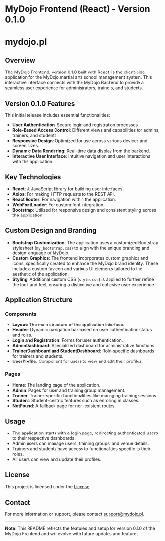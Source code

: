 # MyDojo Frontend (React) - Version 0.1.0
# mydojo.pl

## Overview

The MyDojo Frontend, version 0.1.0 built with React, is the client-side application for the MyDojo martial arts school management system. This interactive interface connects with the MyDojo Backend to provide a seamless user experience for administrators, trainers, and students.

## Version 0.1.0 Features

This initial release includes essential functionalities:

- **User Authentication**: Secure login and registration processes.
- **Role-Based Access Control**: Different views and capabilities for admins, trainers, and students.
- **Responsive Design**: Optimized for use across various devices and screen sizes.
- **Dynamic Data Rendering**: Real-time data display from the backend.
- **Interactive User Interface**: Intuitive navigation and user interactions with the application.

## Key Technologies

- **React**: A JavaScript library for building user interfaces.
- **Axios**: For making HTTP requests to the REST API.
- **React Router**: For navigation within the application.
- **WebFontLoader**: For custom font integration.
- **Bootstrap**: Utilized for responsive design and consistent styling across the application.

## Custom Design and Branding

- **Bootstrap Customization**: The application uses a customized Bootstrap stylesheet (`my_bootstrap.css`) to align with the unique branding and design language of MyDojo.
- **Custom Graphics**: The frontend incorporates custom graphics and icons, specifically created to enhance the MyDojo brand identity. These include a custom favicon and various UI elements tailored to the aesthetic of the application.
- **Styling**: Additional custom CSS (`style.css`) is applied to further refine the look and feel, ensuring a distinctive and cohesive user experience.

## Application Structure

### Components

- **Layout**: The main structure of the application interface.
- **Header**: Dynamic navigation bar based on user authentication status and roles.
- **Login and Registration**: Forms for user authentication.
- **AdminDashboard**: Specialized dashboard for administrative functions.
- **TrainerDashboard and StudentDashboard**: Role-specific dashboards for trainers and students.
- **UserProfile**: Component for users to view and edit their profiles.

### Pages

- **Home**: The landing page of the application.
- **Admin**: Pages for user and training group management.
- **Trainer**: Trainer-specific functionalities like managing training sessions.
- **Student**: Student-centric features such as enrolling in classes.
- **NotFound**: A fallback page for non-existent routes.

## Usage

- The application starts with a login page, redirecting authenticated users to their respective dashboards.
- Admin users can manage users, training groups, and venue details.
- Trainers and students have access to functionalities specific to their roles.
- All users can view and update their profiles.

## License

This project is licensed under the [License](LICENSE.md).

## Contact

For more information or support, please contact [support@mydojo.pl](mailto:support@mydojo.pl).

---

**Note**: This README reflects the features and setup for version 0.1.0 of the MyDojo Frontend and will evolve with future updates and features.
